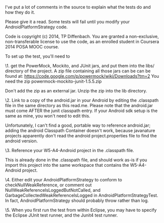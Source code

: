 I've put a lot of comments in the source to explain what the tests do and how they do it.

Please give it a read. Some tests will fail until you modify your AndroidPlatformStrategy code.

Code is copyright (c) 2014, TP Diffenbach. You are granted a non-exclusive, non-transferable license to
use the code, as an enrolled student in Coursera 2014 POSA MOOC course.

To set up the test, you'll need to 

\1. get the PowerMock, Mockito, and JUnit jars, and put them into the libs/ directory of the project.
A zip file containing all those jars can be can be found at:
https://code.google.com/p/powermock/wiki/Downloads?tm=2
You need the zip powermock-mockito-junit-1.5.5.zip

Don't add the zip as an external jar. Unzip the zip into the lib directory.

\2. Link to a copy of the android.jar in your Android by editing the .classpath file in
the same directory as this read.me. Please note that the android.jar must come AFTER the
junit classpath entry. If your Android sdk setup is the same as mine, you won't need to edit this.

Unfortunately, I can't find a good, portable way to reference android.jar; 
adding the android Classpath Container doesn't work, because javanature projects apparently 
don't read the android project.properties file to find the android version.

\3. Reference your W5-A4-Android project in the .classpath file.

This is already done in the .classpath file, and should work as-is if you import this project
into the same workspace that contains the  W5-A4-Android project.

\4. Either edit your AndroidPlatformStrategy to conform to checkNullWeakReference, or comment out
NullWeakReferenceIsLoggedButNotCalled, and GarbageCollectedWeakReferenceIsLogged 
in AndroidPlatformStrategyTest. In fact, AndroidPlatformStrategy should probably throw rather than log.

\5. When you first run the test from within Eclipse, you may have to specify the Eclipse JUnit test runner, 
and the Junit4  test runner.